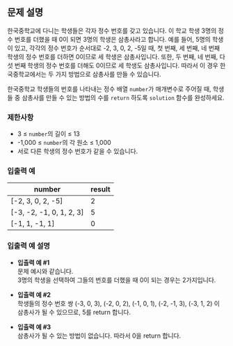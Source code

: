 ## 문제 설명

한국중학교에 다니는 학생들은 각자 정수 번호를 갖고 있습니다. 이 학교 학생 3명의 정수 번호를 더했을 때 0이 되면 3명의 학생은 삼총사라고 합니다. 예를 들어, 5명의 학생이 있고, 각각의 정수 번호가 순서대로 -2, 3, 0, 2, -5일 때, 첫 번째, 세 번째, 네 번째 학생의 정수 번호를 더하면 0이므로 세 학생은 삼총사입니다. 또한, 두 번째, 네 번째, 다섯 번째 학생의 정수 번호를 더해도 0이므로 세 학생도 삼총사입니다. 따라서 이 경우 한국중학교에서는 두 가지 방법으로 삼총사를 만들 수 있습니다.

한국중학교 학생들의 번호를 나타내는 정수 배열 `number`가 매개변수로 주어질 때, 학생들 중 삼총사를 만들 수 있는 방법의 수를 `return` 하도록 `solution` 함수를 완성하세요.

### 제한사항
- 3 ≤ `number`의 길이 ≤ 13
- -1,000 ≤ `number`의 각 원소 ≤ 1,000
- 서로 다른 학생의 정수 번호가 같을 수 있습니다.

### 입출력 예

| number               | result |
|----------------------|--------|
| [-2, 3, 0, 2, -5]     | 2      |
| [-3, -2, -1, 0, 1, 2, 3] | 5    |
| [-1, 1, -1, 1]        | 0      |

### 입출력 예 설명

- **입출력 예 #1**  
  문제 예시와 같습니다.  
  3명의 학생을 선택하여 그들의 번호를 더했을 때 0이 되는 경우는 2가지입니다.
  
- **입출력 예 #2**  
  학생들의 정수 번호 쌍 (-3, 0, 3), (-2, 0, 2), (-1, 0, 1), (-2, -1, 3), (-3, 1, 2) 이 삼총사가 될 수 있으므로, 5를 return 합니다.

- **입출력 예 #3**  
  삼총사가 될 수 있는 방법이 없습니다. 따라서 0을 return 합니다.
